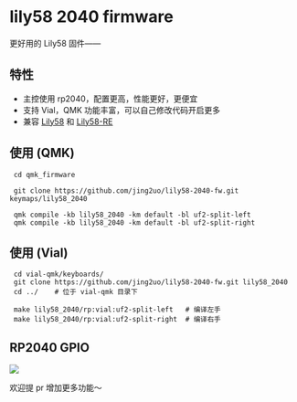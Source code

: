 # lily58 2040 firmware

更好用的 Lily58 固件——

## 特性

- 主控使用 rp2040，配置更高，性能更好，更便宜
- 支持 Vial，QMK 功能丰富，可以自己修改代码开启更多
- 兼容 [Lily58](https://github.com/kata0510/Lily58) 和 [Lily58-RE](https://github.com/kissetfall/Lily58-Pro-RE)

## 使用 (QMK)

```
 cd qmk_firmware

 git clone https://github.com/jing2uo/lily58-2040-fw.git keymaps/lily58_2040

 qmk compile -kb lily58_2040 -km default -bl uf2-split-left
 qmk compile -kb lily58_2040 -km default -bl uf2-split-right

```

## 使用 (Vial)

```
 cd vial-qmk/keyboards/
 git clone https://github.com/jing2uo/lily58-2040-fw.git lily58_2040
 cd ../    # 位于 vial-qmk 目录下

 make lily58_2040/rp:vial:uf2-split-left   # 编译左手
 make lily58_2040/rp:vial:uf2-split-right  # 编译右手
```

## RP2040 GPIO

![](README.assets/2040-gpio.jpg)

欢迎提 pr 增加更多功能～
